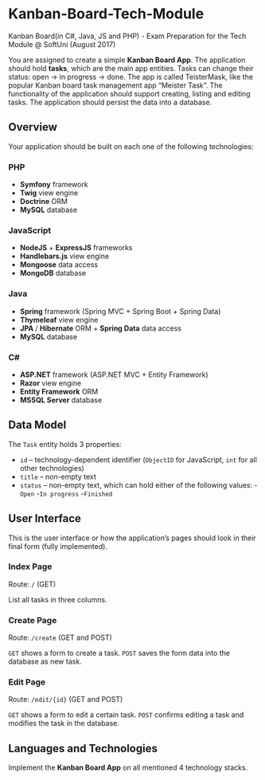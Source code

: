 # Kanban-Board-Tech-Module
Kanban Board(in C#, Java, JS and PHP) - Exam Preparation for the Tech Module @ SoftUni (August 2017)

You are assigned to create a simple **Kanban Board App**. The application should hold **tasks**, which are the main app entities. 
Tasks can change their status: open -> in progress -> done. The app is called TeisterMask, like the popular Kanban board task management app “Meister Task”.
The functionality of the application should support creating, listing and editing tasks.
The application should persist the data into a database.

## Overview
Your application should be built on each one of the following technologies:

### PHP
* **Symfony** framework
* **Twig** view engine
* **Doctrine** ORM
* **MySQL** database

### JavaScript
* **NodeJS** + **ExpressJS** frameworks
* **Handlebars.js** view engine
* **Mongoose** data access
* **MongoDB** database

### Java
* **Spring** framework (Spring MVC + Spring Boot + Spring Data)
* **Thymeleaf** view engine
* **JPA** / **Hibernate** ORM + **Spring Data** data access
* **MySQL** database

### C#
* **ASP.NET** framework (ASP.NET MVC + Entity Framework)
* **Razor** view engine
* **Entity Framework** ORM
* **MSSQL Server** database

## Data Model

The `Task` entity holds 3 properties:
*	`id` – technology-dependent identifier (`ObjectID` for JavaScript, `int` for all other technologies)
*	`title` – non-empty text
*	`status` – non-empty text, which can hold either of the following values:
	-`Open`
	-`In progress`
	-`Finished`

## User Interface
This is the user interface or how the application’s pages should look in their final form (fully implemented).

### Index Page
Route: `/` (GET)

List all tasks in three columns.

### Create Page
Route: `/create` (GET and POST)

`GET` shows a form to create a task. `POST` saves the form data into the database as new task.

### Edit Page
Route: `/edit/{id}` (GET and POST)

`GET` shows a form to edit a certain task. `POST` confirms editing a task and modifies the task in the database.

## Languages and Technologies
Implement the **Kanban Board App** on all mentioned 4 technology stacks.
